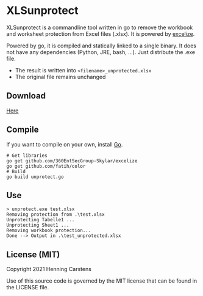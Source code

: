 # XLSunprotect
XLSunprotect is a commandline tool written in go to remove the workbook and worksheet protection from Excel files (.xlsx). It is powered by [excelize](https://github.com/360EntSecGroup-Skylar/excelize).

Powered by go, it is compiled and statically linked to a single binary. It does not have any dependencies (Python, JRE, bash, ...). Just distribute the .exe file.

- The result is written into `<filename>_unprotected.xlsx`
- The original file remains unchanged

## Download
[Here](https://github.com/bergfruehling/XLSunprotect/releases/download/v1.0/xlsunprotect.exe)

## Compile
If you want to compile on your own, install [Go](https://golang.org/).
```
# Get libraries
go get github.com/360EntSecGroup-Skylar/excelize
go get github.com/fatih/color
# Build
go build unprotect.go
```

## Use
```
> unprotect.exe test.xlsx
Removing protection from .\test.xlsx
Unprotecting Tabelle1 ...
Unprotecting Sheet1 ...
Removing workbook protection...
Done --> Output in .\test_unprotected.xlsx
```

## License (MIT)
Copyright 2021 Henning Carstens

Use of this source code is governed by the MIT license that can be found in the LICENSE file.

